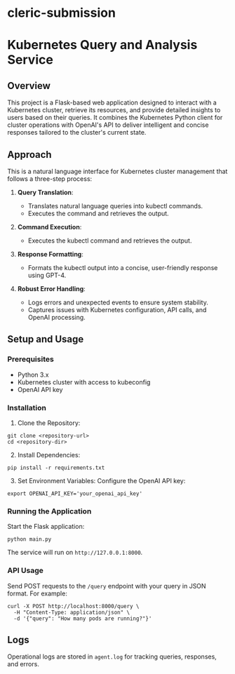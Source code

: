 # cleric-submission

# Kubernetes Query and Analysis Service

## Overview

This project is a Flask-based web application designed to interact with a Kubernetes cluster, retrieve its resources, and provide detailed insights to users based on their queries. It combines the Kubernetes Python client for cluster operations with OpenAI's API to deliver intelligent and concise responses tailored to the cluster's current state.

## Approach

This is a natural language interface for Kubernetes cluster management that follows a three-step process:

1. **Query Translation**:
   - Translates natural language queries into kubectl commands.
   - Executes the command and retrieves the output.

2. **Command Execution**:
   - Executes the kubectl command and retrieves the output.

3. **Response Formatting**:
   - Formats the kubectl output into a concise, user-friendly response using GPT-4.

4. **Robust Error Handling**:
   - Logs errors and unexpected events to ensure system stability.
   - Captures issues with Kubernetes configuration, API calls, and OpenAI processing.


## Setup and Usage

### Prerequisites
- Python 3.x
- Kubernetes cluster with access to kubeconfig
- OpenAI API key

### Installation
1. Clone the Repository:
```
git clone <repository-url>
cd <repository-dir>
```

2. Install Dependencies:
```
pip install -r requirements.txt
```

3. Set Environment Variables: Configure the OpenAI API key:
```
export OPENAI_API_KEY='your_openai_api_key'
```

### Running the Application

Start the Flask application:
```
python main.py
```
The service will run on `http://127.0.0.1:8000`.

### API Usage
Send POST requests to the `/query` endpoint with your query in JSON format. 
For example:
```
curl -X POST http://localhost:8000/query \
  -H "Content-Type: application/json" \
  -d '{"query": "How many pods are running?"}'

```

## Logs
Operational logs are stored in `agent.log` for tracking queries, responses, and errors.

